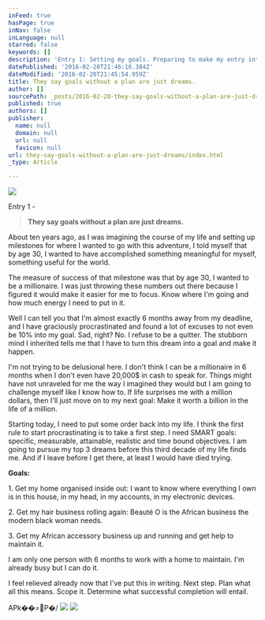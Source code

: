 ```yaml
---
inFeed: true
hasPage: true
inNav: false
inLanguage: null
starred: false
keywords: []
description: 'Entry 1: Setting my goals. Preparing to make my entry into thirties with my head up high.'
datePublished: '2016-02-20T21:46:16.384Z'
dateModified: '2016-02-20T21:45:54.959Z'
title: They say goals without a plan are just dreams.
author: []
sourcePath: _posts/2016-02-20-they-say-goals-without-a-plan-are-just-dreams.md
published: true
authors: []
publisher:
  name: null
  domain: null
  url: null
  favicon: null
url: they-say-goals-without-a-plan-are-just-dreams/index.html
_type: Article

---
```

![](https://the-grid-user-content.s3-us-west-2.amazonaws.com/7b401dd4-860f-4956-9844-73703ec65ca9.jpg)

Entry 1 -

> **They say goals without a plan are just dreams.**

About ten years ago, as I was imagining the course of my
life and setting up milestones for where I wanted to go with this adventure, I
told myself that by age 30, I wanted to have accomplished something meaningful
for myself, something useful for the world. 

The measure of success of that milestone was that by age 30,
I wanted to be a millionaire. I was just throwing these numbers out there
because I figured it would make it easier for me to focus. Know where I'm going
and how much energy I need to put in it.

Well I can tell you that I'm almost exactly 6 months away
from my deadline, and I have graciously procrastinated and found a lot of
excuses to not even be 10% into my goal. Sad, right? No. I refuse to be a
quitter. The stubborn mind I inherited tells me that I have to turn this dream
into a goal and make it happen.

I'm not trying to be delusional here. I don't think I can be
a millionaire in 6 months when I don't even have 20,000$ in cash to speak for.
Things might have not unraveled for me the way I imagined they would but I am
going to challenge myself like I know how to. If life surprises me with a
million dollars, then I'll just move on to my next goal: Make it worth a
billion in the life of a million.

Starting today, I need to put some order back into my life.
I think the first rule to start procrastinating is to take a first step. I need
SMART goals: specific, measurable, attainable, realistic and time bound
objectives. I am going to pursue my top 3 dreams before this third decade of my
life finds me. And if I leave before I get there, at least I would have died
trying.

**Goals:**

1\. Get my home organised inside out: I want to know
where everything I own is in this house, in my head, in my accounts, in my
electronic devices.

2\. Get my hair business rolling again: Beauté O is
the African business the modern black woman needs.

3\. Get my
African accessory business up and running and get help to maintain it.

I am only one person with 6 months to work with a home to
maintain. I'm already busy but I can do it.

I feel relieved already now that I've put this in writing.
Next step. Plan what all this means. Scope it. Determine what successful
completion will entail.

APk��=P�/
![](https://the-grid-user-content.s3-us-west-2.amazonaws.com/8dd986ec-1295-497e-9d39-c8967af62b73.jpg)
![](https://the-grid-user-content.s3-us-west-2.amazonaws.com/afca332f-e11b-48e6-9972-c3149e4689f8.jpg)